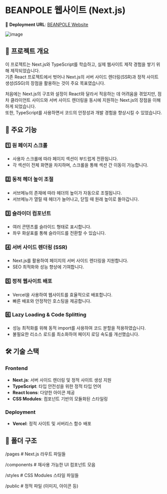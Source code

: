 # **BEANPOLE 웹사이트 (Next.js)**
🔗 **Deployment URL**: [BEANPOLE Website](https://beanpole-website.vercel.app/)

![image](https://github.com/user-attachments/assets/12ad11f0-277e-4634-a90f-ab3821439b30)


## 📌 **프로젝트 개요**
이 프로젝트는 Next.js와 TypeScript를 학습하고, 실제 웹사이트 제작 경험을 쌓기 위해 제작되었습니다.  
기존 React 프로젝트에서 벗어나 Next.js의 서버 사이드 렌더링(SSR)과 정적 사이트 생성(SSG)의 장점을 활용하는 것이 주요 목표였습니다.  

처음에는 Next.js의 구조와 설정이 React와 달라서 적응하는 데 어려움을 겪었지만, 점차 클라이언트 사이드와 서버 사이드 렌더링을 동시에 지원하는 Next.js의 장점을 이해하게 되었습니다.  
또한, TypeScript를 사용하면서 코드의 안정성과 개발 경험을 향상시킬 수 있었습니다.  

## 🎯 **주요 기능**

### 1️⃣ **원 페이지 스크롤**
- 사용자 스크롤에 따라 페이지 섹션이 부드럽게 전환됩니다.
- 각 섹션이 전체 화면을 차지하며, 스크롤을 통해 섹션 간 이동이 가능합니다.

### 2️⃣ **동적 헤더 높이 조절**
- 서브메뉴의 존재에 따라 헤더의 높이가 자동으로 조절됩니다.
- 서브메뉴가 열릴 때 헤더가 늘어나고, 닫힐 때 원래 높이로 돌아갑니다.

### 3️⃣ **슬라이더 컴포넌트**
- 여러 콘텐츠를 슬라이드 형태로 표시합니다.
- 좌우 화살표를 통해 슬라이드를 전환할 수 있습니다.

### 4️⃣ **서버 사이드 렌더링 (SSR)**
- Next.js를 활용하여 페이지의 서버 사이드 렌더링을 지원합니다.
- SEO 최적화와 성능 향상에 기여합니다.

### 5️⃣ **정적 웹사이트 배포**
- Vercel을 사용하여 웹사이트를 효율적으로 배포합니다.
- 빠른 배포와 안정적인 호스팅을 제공합니다.

### 6️⃣ **Lazy Loading & Code Splitting**
- 성능 최적화를 위해 동적 import를 사용하여 코드 분할을 적용하였습니다.
- 불필요한 리소스 로드를 최소화하여 페이지 로딩 속도를 개선했습니다.

## 🛠️ **기술 스택**

### **Frontend**
- **Next.js**: 서버 사이드 렌더링 및 정적 사이트 생성 지원
- **TypeScript**: 타입 안전성을 위한 정적 타입 언어
- **React Icons**: 다양한 아이콘 제공
- **CSS Modules**: 컴포넌트 기반의 모듈화된 스타일링

### **Deployment**
- **Vercel**: 정적 사이트 및 서버리스 함수 배포

## 📁 **폴더 구조**

/pages         # Next.js 라우트 파일들

/components    # 재사용 가능한 UI 컴포넌트 모음

/styles        # CSS Modules 스타일 파일들

/public        # 정적 파일 (이미지, 아이콘 등)
